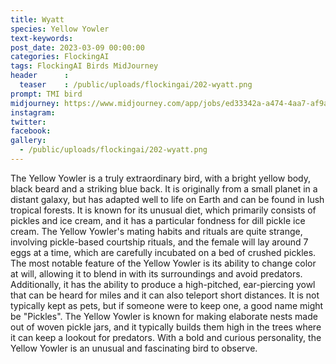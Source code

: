 ```yaml
---
title: Wyatt
species: Yellow Yowler
text-keywords: 
post_date: 2023-03-09 00:00:00
categories: FlockingAI
tags: FlockingAI Birds MidJourney 
header      :
  teaser    : /public/uploads/flockingai/202-wyatt.png
prompt: TMI bird
midjourney: https://www.midjourney.com/app/jobs/ed33342a-a474-4aa7-af9a-396eb4dff028
instagram: 
twitter: 
facebook: 
gallery: 
  - /public/uploads/flockingai/202-wyatt.png
---
```


The Yellow Yowler is a truly extraordinary bird, with a bright yellow body, black beard and a striking blue back. It is originally from a small planet in a distant galaxy, but has adapted well to life on Earth and can be found in lush tropical forests. It is known for its unusual diet, which primarily consists of pickles and ice cream, and it has a particular fondness for dill pickle ice cream. The Yellow Yowler's mating habits and rituals are quite strange, involving pickle-based courtship rituals, and the female will lay around 7 eggs at a time, which are carefully incubated on a bed of crushed pickles. The most notable feature of the Yellow Yowler is its ability to change color at will, allowing it to blend in with its surroundings and avoid predators. Additionally, it has the ability to produce a high-pitched, ear-piercing yowl that can be heard for miles and it can also teleport short distances. It is not typically kept as pets, but if someone were to keep one, a good name might be "Pickles". The Yellow Yowler is known for making elaborate nests made out of woven pickle jars, and it typically builds them high in the trees where it can keep a lookout for predators. With a bold and curious personality, the Yellow Yowler is an unusual and fascinating bird to observe.
